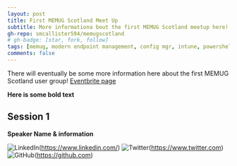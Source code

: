 ```yaml
---
layout: post
title: First MEMUG Scotland Meet Up
subtitle: More informationa bout the first MEMUG Scotland meetup here!
gh-repo: smcallister594/memugscotland
# gh-badge: [star, fork, follow]
tags: [memug, modern endpoint management, config mgr, intune, powershell]
comments: false
---
```


There will eventually be some more information here about the first MEMUG Scotland user group! [Eventbrite page](https://www.eventbrite.com/)

**Here is some bold text**

## Session 1

**Speaker Name & information**

![LinkedIn](https://img.shields.io/badge/linkedin-%230077B5.svg?style=for-the-badge&logo=linkedin&logoColor=white)(https://www.linkedin.com/) ![Twitter](https://img.shields.io/badge/Twitter-%231DA1F2.svg?style=for-the-badge&logo=Twitter&logoColor=white)(https://www.twitter.com) 	![GitHub](https://img.shields.io/badge/github-%23121011.svg?style=for-the-badge&logo=github&logoColor=white)(https://github.com)

<!--- 
## Boxes
You can add notification, warning and error boxes like this:

### Notification

{: .box-note}
**Note:** This is a notification box.

### Warning

{: .box-warning}
**Warning:** This is a warning box.

### Error

{: .box-error}
**Error:** This is an error box.
--->